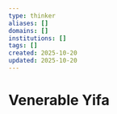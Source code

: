 ```yaml
---
type: thinker
aliases: []
domains: []
institutions: []
tags: []
created: 2025-10-20
updated: 2025-10-20
---
```


# Venerable Yifa


